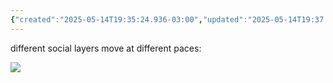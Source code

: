 ```yaml
---
{"created":"2025-05-14T19:35:24.936-03:00","updated":"2025-05-14T19:37:06.150-03:00","tags":["framework","design","sensemaking"],"dg-publish":true,"notestage":["🌱"],"permalink":"/models-and-frameworks/design/social-layers-pace/","dgPassFrontmatter":true}
---
```


different social layers move at different paces:

![](https://i.imgur.com/2HrSxqD.png)

